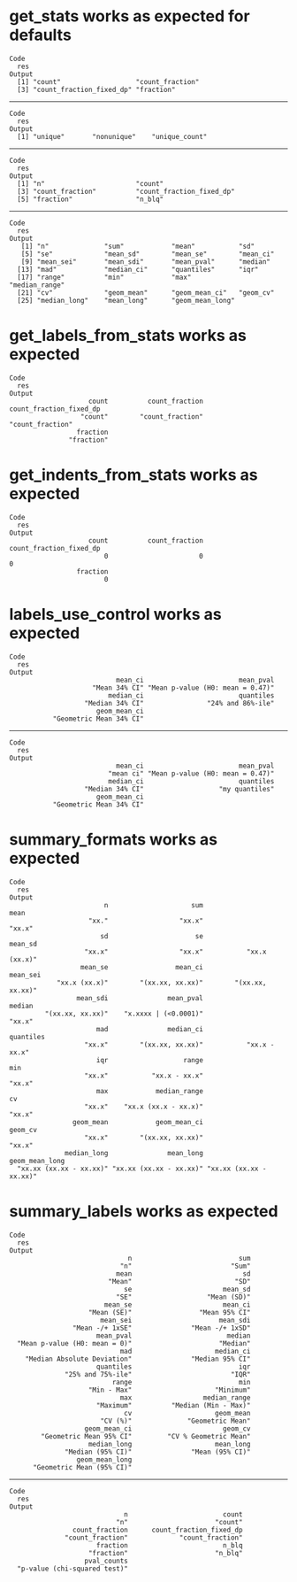 # get_stats works as expected for defaults

    Code
      res
    Output
      [1] "count"                   "count_fraction"         
      [3] "count_fraction_fixed_dp" "fraction"               

---

    Code
      res
    Output
      [1] "unique"       "nonunique"    "unique_count"

---

    Code
      res
    Output
      [1] "n"                       "count"                  
      [3] "count_fraction"          "count_fraction_fixed_dp"
      [5] "fraction"                "n_blq"                  

---

    Code
      res
    Output
       [1] "n"              "sum"            "mean"           "sd"            
       [5] "se"             "mean_sd"        "mean_se"        "mean_ci"       
       [9] "mean_sei"       "mean_sdi"       "mean_pval"      "median"        
      [13] "mad"            "median_ci"      "quantiles"      "iqr"           
      [17] "range"          "min"            "max"            "median_range"  
      [21] "cv"             "geom_mean"      "geom_mean_ci"   "geom_cv"       
      [25] "median_long"    "mean_long"      "geom_mean_long"

# get_labels_from_stats works as expected

    Code
      res
    Output
                        count          count_fraction count_fraction_fixed_dp 
                      "count"        "count_fraction"        "count_fraction" 
                     fraction 
                   "fraction" 

# get_indents_from_stats works as expected

    Code
      res
    Output
                        count          count_fraction count_fraction_fixed_dp 
                            0                       0                       0 
                     fraction 
                            0 

# labels_use_control works as expected

    Code
      res
    Output
                               mean_ci                        mean_pval 
                         "Mean 34% CI" "Mean p-value (H0: mean = 0.47)" 
                             median_ci                        quantiles 
                       "Median 34% CI"                "24% and 86%-ile" 
                          geom_mean_ci 
               "Geometric Mean 34% CI" 

---

    Code
      res
    Output
                               mean_ci                        mean_pval 
                             "mean ci" "Mean p-value (H0: mean = 0.47)" 
                             median_ci                        quantiles 
                       "Median 34% CI"                   "my quantiles" 
                          geom_mean_ci 
               "Geometric Mean 34% CI" 

# summary_formats works as expected

    Code
      res
    Output
                            n                     sum                    mean 
                        "xx."                  "xx.x"                  "xx.x" 
                           sd                      se                 mean_sd 
                       "xx.x"                  "xx.x"           "xx.x (xx.x)" 
                      mean_se                 mean_ci                mean_sei 
                "xx.x (xx.x)"        "(xx.xx, xx.xx)"        "(xx.xx, xx.xx)" 
                     mean_sdi               mean_pval                  median 
             "(xx.xx, xx.xx)"    "x.xxxx | (<0.0001)"                  "xx.x" 
                          mad               median_ci               quantiles 
                       "xx.x"        "(xx.xx, xx.xx)"           "xx.x - xx.x" 
                          iqr                   range                     min 
                       "xx.x"           "xx.x - xx.x"                  "xx.x" 
                          max            median_range                      cv 
                       "xx.x"    "xx.x (xx.x - xx.x)"                  "xx.x" 
                    geom_mean            geom_mean_ci                 geom_cv 
                       "xx.x"        "(xx.xx, xx.xx)"                  "xx.x" 
                  median_long               mean_long          geom_mean_long 
      "xx.xx (xx.xx - xx.xx)" "xx.xx (xx.xx - xx.xx)" "xx.xx (xx.xx - xx.xx)" 

# summary_labels works as expected

    Code
      res
    Output
                                  n                           sum 
                                "n"                         "Sum" 
                               mean                            sd 
                             "Mean"                          "SD" 
                                 se                       mean_sd 
                               "SE"                   "Mean (SD)" 
                            mean_se                       mean_ci 
                        "Mean (SE)"                 "Mean 95% CI" 
                           mean_sei                      mean_sdi 
                    "Mean -/+ 1xSE"               "Mean -/+ 1xSD" 
                          mean_pval                        median 
      "Mean p-value (H0: mean = 0)"                      "Median" 
                                mad                     median_ci 
        "Median Absolute Deviation"               "Median 95% CI" 
                          quantiles                           iqr 
                  "25% and 75%-ile"                         "IQR" 
                              range                           min 
                        "Min - Max"                     "Minimum" 
                                max                  median_range 
                          "Maximum"          "Median (Min - Max)" 
                                 cv                     geom_mean 
                           "CV (%)"              "Geometric Mean" 
                       geom_mean_ci                       geom_cv 
            "Geometric Mean 95% CI"         "CV % Geometric Mean" 
                        median_long                     mean_long 
                  "Median (95% CI)"               "Mean (95% CI)" 
                     geom_mean_long 
          "Geometric Mean (95% CI)" 

---

    Code
      res
    Output
                                 n                        count 
                               "n"                      "count" 
                    count_fraction      count_fraction_fixed_dp 
                  "count_fraction"             "count_fraction" 
                          fraction                        n_blq 
                        "fraction"                      "n_blq" 
                       pval_counts 
      "p-value (chi-squared test)" 

